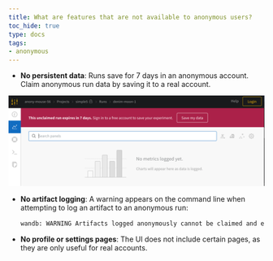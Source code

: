 ```yaml
---
title: What are features that are not available to anonymous users?
toc_hide: true
type: docs
tags:
- anonymous
---
```

* **No persistent data**: Runs save for 7 days in an anonymous account. Claim anonymous run data by saving it to a real account.

![](/images/app_ui/anon_mode_no_data.png)

* **No artifact logging**: A warning appears on the command line when attempting to log an artifact to an anonymous run:
    ```bash
    wandb: WARNING Artifacts logged anonymously cannot be claimed and expire after 7 days.
    ```

* **No profile or settings pages**: The UI does not include certain pages, as they are only useful for real accounts.